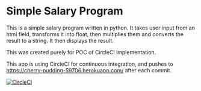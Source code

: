 # Simple Salary Program
This is a simple salary program written in python. It takes user input from an html field, transforms it into float, then multiplies them and converts the result to a string. It then displays the result.

This was created purely for POC of CircleCI implementation.

This app is using CircleCI for continuous integration, and pushes to https://cherry-pudding-59706.herokuapp.com/ after each commit. 

[![CircleCI](https://circleci.com/gh/imyourpriest/simple-python-program.svg?style=svg)](https://circleci.com/gh/imyourpriest/simple-python-program)
